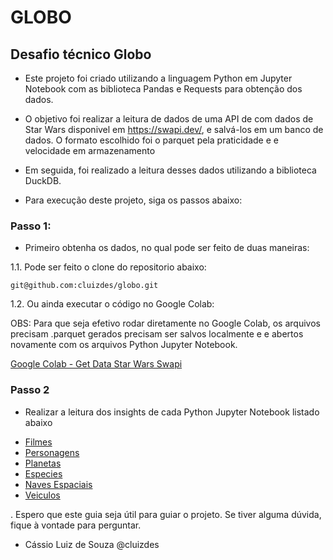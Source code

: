 # GLOBO
## Desafio técnico Globo

- Este projeto foi criado utilizando a linguagem Python em Jupyter Notebook com as biblioteca Pandas e Requests para
obtenção dos dados.

- O objetivo foi realizar a leitura de dados de uma API de com dados de Star Wars disponivel em https://swapi.dev/, 
e salvá-los em um banco de dados. O formato escolhido foi o parquet pela praticidade e e velocidade em armazenamento

- Em seguida, foi realizado a leitura desses dados utilizando a biblioteca DuckDB.

- Para execução deste projeto, siga os passos abaixo:


### Passo 1:

* Primeiro obtenha os dados, no qual pode ser feito de duas maneiras:

1.1. Pode ser feito o clone do repositorio abaixo:

```
git@github.com:cluizdes/globo.git
```

1.2. Ou ainda executar o código no Google Colab:

OBS: Para que seja efetivo rodar diretamente no Google Colab, os arquivos precisam .parquet gerados precisam ser salvos localmente e e abertos 
novamente com os arquivos Python Jupyter Notebook.

[Google Colab - Get Data Star Wars Swapi](https://colab.research.google.com/github/cluizdes/globo/blob/dev/0-sw-getdata.ipynb)
    
### Passo 2

* Realizar a leitura dos insights de cada Python Jupyter Notebook listado abaixo
- [Filmes](https://colab.research.google.com/github/cluizdes/globo/blob/dev/1-sw_insights_films.ipynb)
- [Personagens](https://colab.research.google.com/github/cluizdes/globo/blob/dev/2-sw_insights_people.ipynb)
- [Planetas](https://colab.research.google.com/github/cluizdes/globo/blob/dev/3-sw_insights_planets.ipynb)
- [Especies](https://colab.research.google.com/github/cluizdes/globo/blob/dev/4-sw_insights_species.ipynb)
- [Naves Espaciais](https://colab.research.google.com/github/cluizdes/globo/blob/dev/5-sw_insights_starships.ipynb)
- [Veiculos](https://colab.research.google.com/github/cluizdes/globo/blob/dev/6-sw_insights_vehicles.ipynb)


. Espero que este guia seja útil para guiar o projeto. Se tiver alguma dúvida, fique à vontade para perguntar.
* Cássio Luiz de Souza
@cluizdes
